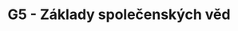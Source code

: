 ---
title: G5 - Základy společenských věd
subject: Základy společenských věd
jsonfile: g5
layout: subject
summary: "Přehled všech témat pro základy společenských věd v G5 popořadě:"
---